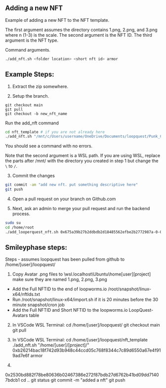 ## Adding a new NFT
Example of adding a new NFT to the NFT template.

The first argument assumes the directory contains 1.png, 2.png, and 3.png where n (1-3) is the scale.
The second argument is the NFT ID.
The third argument is the NFT type.

Command arguments.
```bash
./add_nft.sh <folder location> <short nft id> armor
```


## Example Steps:
1) Extract the zip somewhere. 

2) Setup the branch.
```
git checkout main
git pull
git checkout -b new_nft_name
```
Run the add_nft command
```bash
cd nft_template # if you are not already here
./add_nft.sh "/mnt/c/Users/username/OneDrive/Documents/loopquest/Punk_Cyborg_268" 0xee40d44f7847999cb4d7d1e3fc7681e1390fc5acc5e835d1e8f0ed717d4dc200 armor
```
You should see a command with no errors.

Note that the second argument is a WSL path. If you are using WSL, replace the parts after /mnt/ with 
the directory you created in step 1 but change the `\` to `/`.

3) Commit the changes
```bash
git commit -am "add new nft. put something descriptive here"
git push
```
4) Open a pull request on your branch on Github.com

5) Next, ask an admin to merge your pull request and run the backend process.
```bash
sudo su
cd /home/root
./add_looperquest_nft.sh 0x675a39b27b2ddbdb2d18485562efbe2b2772987a-0-0x3add4c3824813b2d4e9fdd3ed678857aa6bcdd4d-0xeac17febcaf13e4f2a07aab923d7e527a8414712b9f6732465970e16853f0daa-10 "Art Magic"
```




## Smileyphase steps:
Steps - assumes loopquest has been pulled from github to /home/[user]/loopquest/

1. Copy Avatar .png files to \\wsl.localhost\Ubuntu\home\[user]\[project]
make sure they are named 1.png, 2.png, 3.png

* Add the Full NFTID to the end of loopworms.io /root/snapshot/linux-x64/nftIds.txt
* Run /root/snapshot/linux-x64/import.sh if it is 20 minutes before the 30 minute snapshot/cron job
* Add the Full NFTID and Short NFTID to the loopworms.io LoopQuest-Avatars table

2. In VSCode WSL Terminal:
cd /home/[user]/loopquest/
git checkout main
git pull

3. In VSCode WSL Terminal:
cd /home/[user]/loopquest/nft_template
./add_nft.sh "/home/[user]/[project]/" 0xb26214bac18f742d93b948c44ccd05c768f8344c7c89d6550a67e4f919ad7e6f armor

4. 
0x2530bd882f78be80636b02467386e272f87bdb27d6762b41bd09dd71407bdcb1
cd ..
git status
git commit -m "added a nft"
git push


